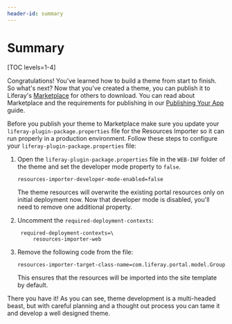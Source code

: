 ```yaml
---
header-id: summary
---
```


# Summary

[TOC levels=1-4]

Congratulations! You've learned how to build a theme from start to finish. So
what's next? Now that you've created a theme, you can publish it to Liferay's
[Marketplace](https://www.liferay.com/marketplace) for others to download. You
can read about Marketplace and the requirements for publishing in our 
[Publishing Your App](/distribute/how-to-publish)
guide.

Before you publish your theme to Marketplace make sure you update your 
`liferay-plugin-package.properties` file for the Resources Importer so it can 
run properly in a production environment. Follow these steps to configure your 
`liferay-plugin-package.properties` file:

1.  Open the `liferay-plugin-package.properties` file in the `WEB-INF`
    folder of the theme and set the developer mode property to `false`.
    
        resources-importer-developer-mode-enabled=false
        
    The theme resources will overwrite the existing portal resources only on 
    initial deployment now. Now that developer mode is disabled, you'll need to
    remove one additional property.   

2. Uncomment the `required-deployment-contexts`:

        required-deployment-contexts=\
            resources-importer-web

3.  Remove the following code from the file:

        resources-importer-target-class-name=com.liferay.portal.model.Group
 
    This ensures that the resources will be imported into the site template by 
    default.
 
There you have it! As you can see, theme development is a multi-headed beast,
but with careful planning and a thought out process you can tame it and develop 
a well designed theme. 

